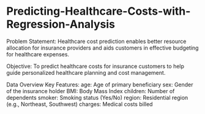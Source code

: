 # Predicting-Healthcare-Costs-with-Regression-Analysis
Problem Statement: Healthcare cost prediction enables better resource allocation for insurance providers and aids customers in effective budgeting for healthcare expenses.

Objective: To predict healthcare costs for insurance customers to help guide personalized healthcare planning and cost management.

Data Overview
Key Features:
age: Age of primary beneficiary
sex: Gender of the insurance holder
BMI: Body Mass Index
children: Number of dependents
smoker: Smoking status (Yes/No)
region: Residential region (e.g., Northeast, Southwest)
charges: Medical costs billed

